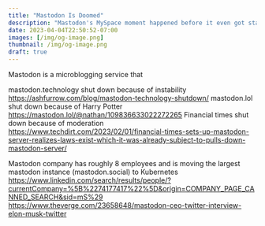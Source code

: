 ```yaml
---
title: "Mastodon Is Doomed"
description: "Mastodon's MySpace moment happened before it even got started"
date: 2023-04-04T22:50:52-07:00
images: [/img/og-image.png]
thumbnail: /img/og-image.png
draft: true
---
```


Mastodon is a microblogging service that

mastodon.technology shut down because of instability https://ashfurrow.com/blog/mastodon-technology-shutdown/
mastodon.lol shut down because of Harry Potter https://mastodon.lol/@nathan/109836633022272265
Financial times shut down because of moderation https://www.techdirt.com/2023/02/01/financial-times-sets-up-mastodon-server-realizes-laws-exist-which-it-was-already-subject-to-pulls-down-mastodon-server/

Mastodon company has roughly 8 employees and is moving the largest mastodon instance (mastodon.social) to Kubernetes https://www.linkedin.com/search/results/people/?currentCompany=%5B%2274177417%22%5D&origin=COMPANY_PAGE_CANNED_SEARCH&sid=mS%29
https://www.theverge.com/23658648/mastodon-ceo-twitter-interview-elon-musk-twitter

